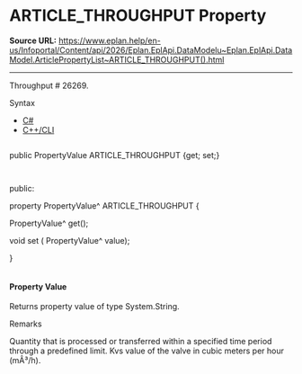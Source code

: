 # ARTICLE_THROUGHPUT Property

**Source URL:** https://www.eplan.help/en-us/Infoportal/Content/api/2026/Eplan.EplApi.DataModelu~Eplan.EplApi.DataModel.ArticlePropertyList~ARTICLE_THROUGHPUT().html

---

Throughput # 26269.

Syntax

- [C#](#i-syntax-CS)
- [C++/CLI](#i-syntax-CPP2005)

```
```
public PropertyValue ARTICLE_THROUGHPUT {get; set;}
```
```

```
```
public:

property PropertyValue^ ARTICLE_THROUGHPUT {

   PropertyValue^ get();

   void set (    PropertyValue^ value);

}
```
```

#### Property Value

Returns property value of type System.String.

Remarks

Quantity that is processed or transferred within a specified time period through a predefined limit. Kvs value of the valve in cubic meters per hour (mÂ³/h).
